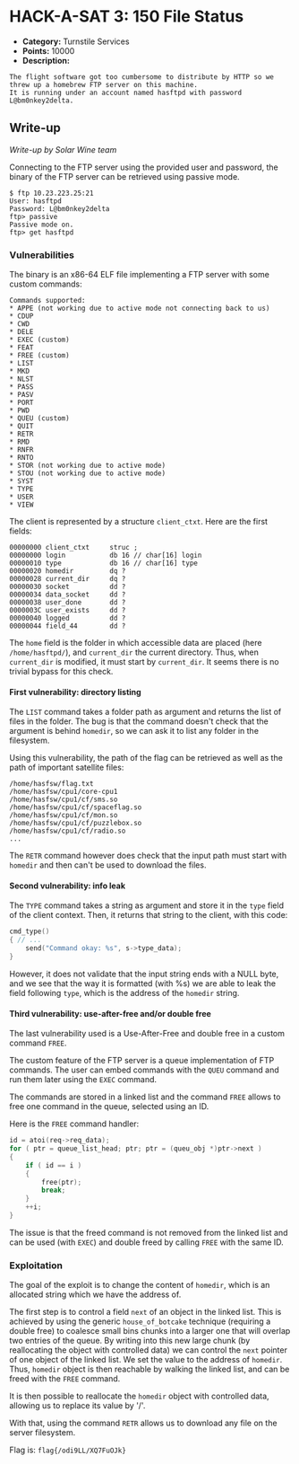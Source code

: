 # HACK-A-SAT 3: 150 File Status

* **Category:** Turnstile Services
* **Points:** 10000
* **Description:**

```text
The flight software got too cumbersome to distribute by HTTP so we threw up a homebrew FTP server on this machine.
It is running under an account named hasftpd with password L@bm0nkey2delta.
```

## Write-up

_Write-up by Solar Wine team_

Connecting to the FTP server using the provided user and password, the binary of the FTP server can be retrieved using passive mode.

```shell
$ ftp 10.23.223.25:21
User: hasftpd
Password: L@bm0nkey2delta
ftp> passive
Passive mode on.
ftp> get hasftpd
```

### Vulnerabilities

The binary is an x86-64 ELF file implementing a FTP server with some custom commands:

```text
Commands supported:
* APPE (not working due to active mode not connecting back to us)
* CDUP
* CWD
* DELE
* EXEC (custom)
* FEAT
* FREE (custom)
* LIST
* MKD
* NLST
* PASS
* PASV
* PORT
* PWD
* QUEU (custom)
* QUIT
* RETR
* RMD
* RNFR
* RNTO
* STOR (not working due to active mode)
* STOU (not working due to active mode)
* SYST
* TYPE
* USER
* VIEW
```

The client is represented by a structure `client_ctxt`. Here are the first fields:

```text
00000000 client_ctxt     struc ;
00000000 login           db 16 // char[16] login
00000010 type            db 16 // char[16] type
00000020 homedir         dq ?
00000028 current_dir     dq ?
00000030 socket          dd ?
00000034 data_socket     dd ?
00000038 user_done       dd ?
0000003C user_exists     dd ?
00000040 logged          dd ?
00000044 field_44        dd ?
```

The `home` field is the folder in which accessible data are placed (here ``/home/hasftpd/``), and `current_dir` the current directory. Thus, when `current_dir` is modified, it must start by `current_dir`. It seems there is no trivial bypass for this check.

#### First vulnerability: directory listing

The `LIST` command takes a folder path as argument and returns the list of files in the folder. The bug is that the command doesn't check that the argument is behind `homedir`, so we can ask it to list any folder in the filesystem.

Using this vulnerability, the path of the flag can be retrieved as well as the path of important satellite files:

```text
/home/hasfsw/flag.txt
/home/hasfsw/cpu1/core-cpu1
/home/hasfsw/cpu1/cf/sms.so
/home/hasfsw/cpu1/cf/spaceflag.so
/home/hasfsw/cpu1/cf/mon.so
/home/hasfsw/cpu1/cf/puzzlebox.so
/home/hasfsw/cpu1/cf/radio.so
...
```

The ``RETR`` command however does check that the input path must start with `homedir` and then can't be used to download the files.

#### Second vulnerability: info leak

The `TYPE` command takes a string as argument and store it in the `type` field of the client context. Then, it returns that string to the client, with this code:

```c
cmd_type()
{ // ...
    send("Command okay: %s", s->type_data);
}
```
However, it does not validate that the input string ends with a NULL byte, and we see that the way it is formatted (with %s) we are able to leak the field following `type`, which is the address of the `homedir` string.

#### Third vulnerability: use-after-free and/or double free

The last vulnerability used is a Use-After-Free and double free in a custom command ``FREE``.

The custom feature of the FTP server is a queue implementation of FTP commands. The user can embed commands with the ``QUEU`` command and run them later using the ``EXEC`` command.

The commands are stored in a linked list and the command ``FREE`` allows to free one command in the queue, selected using an ID.

Here is the `FREE` command handler:

```c
id = atoi(req->req_data);
for ( ptr = queue_list_head; ptr; ptr = (queu_obj *)ptr->next )
{
    if ( id == i )
    {
        free(ptr);
        break;
    }
    ++i;
}
```

The issue is that the freed command is not removed from the linked list and can be used (with  ``EXEC``) and double freed by calling ``FREE`` with the same ID.

### Exploitation

The goal of the exploit is to change the content of `homedir`, which is an allocated string which we have the address of.

The first step is to control a field `next` of an object in the linked list. This is achieved by using the
generic ``house_of_botcake`` technique (requiring a double free) to coalesce small bins chunks into a larger one that will overlap two entries of the queue. By writing into this new large chunk (by reallocating the object with controlled data) we can control the `next` pointer of one object of the linked list. We set the value to the address of `homedir`. Thus, `homedir` object is then reachable by walking the linked list, and can be freed with the `FREE` command.

It is then possible to reallocate the `homedir` object with controlled data, allowing us to replace its value by '/'.

With that, using the command ``RETR`` allows us to download any file on the server filesystem.

Flag is: `flag{/odi9LL/XQ7FuOJk}`
